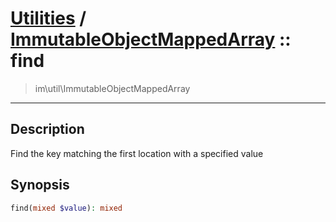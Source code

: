 # [Utilities](util.md) / [ImmutableObjectMappedArray](util-ImmutableObjectMappedArray.md) :: find
 > im\util\ImmutableObjectMappedArray
____

## Description
Find the key matching the first location with a specified value

## Synopsis
```php
find(mixed $value): mixed
```
